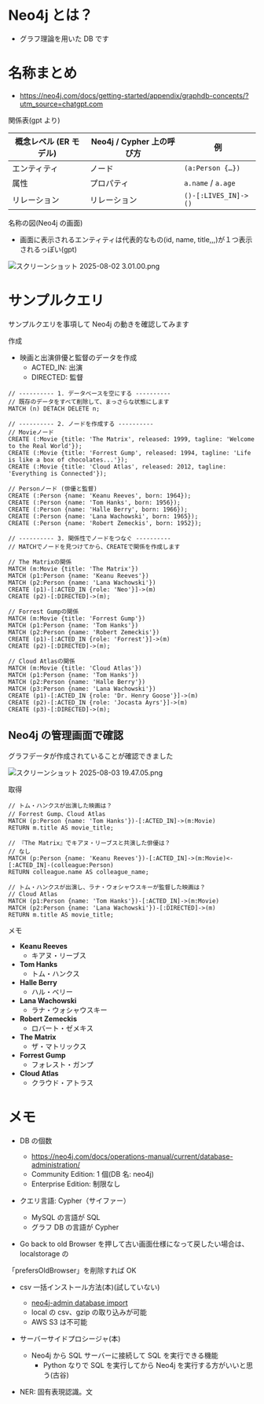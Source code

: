 # Neo4j とは？

- グラフ理論を用いた DB です

# 名称まとめ

- https://neo4j.com/docs/getting-started/appendix/graphdb-concepts/?utm_source=chatgpt.com

関係表(gpt より)

| 概念レベル (ER モデル) | Neo4j / Cypher 上の呼び方 | 例                   |
| ---------------------- | ------------------------- | -------------------- |
| エンティティ           | ノード                    | `(a:Person {…})`     |
| 属性                   | プロパティ                | `a.name` / `a.age`   |
| リレーション           | リレーション              | `()-[:LIVES_IN]->()` |

名称の図(Neo4j の画面)

- 画面に表示されるエンティティは代表的なもの(id, name, title,,,)が１つ表示されるっぽい(gpt)

![スクリーンショット 2025-08-02 3.01.00.png](attachment:2a12e470-1023-4748-93b7-87a328654fe7:スクリーンショット_2025-08-02_3.01.00.png)

# サンプルクエリ

サンプルクエリを事項して Neo4j の動きを確認してみます

作成

- 映画と出演俳優と監督のデータを作成
  - ACTED_IN: 出演
  - DIRECTED: 監督

```
// ---------- 1. データベースを空にする ----------
// 既存のデータをすべて削除して、まっさらな状態にします
MATCH (n) DETACH DELETE n;

// ---------- 2. ノードを作成する ----------
// Movieノード
CREATE (:Movie {title: 'The Matrix', released: 1999, tagline: 'Welcome to the Real World'});
CREATE (:Movie {title: 'Forrest Gump', released: 1994, tagline: 'Life is like a box of chocolates...'});
CREATE (:Movie {title: 'Cloud Atlas', released: 2012, tagline: 'Everything is Connected'});

// Personノード (俳優と監督)
CREATE (:Person {name: 'Keanu Reeves', born: 1964});
CREATE (:Person {name: 'Tom Hanks', born: 1956});
CREATE (:Person {name: 'Halle Berry', born: 1966});
CREATE (:Person {name: 'Lana Wachowski', born: 1965});
CREATE (:Person {name: 'Robert Zemeckis', born: 1952});

// ---------- 3. 関係性でノードをつなぐ ----------
// MATCHでノードを見つけてから、CREATEで関係を作成します

// The Matrixの関係
MATCH (m:Movie {title: 'The Matrix'})
MATCH (p1:Person {name: 'Keanu Reeves'})
MATCH (p2:Person {name: 'Lana Wachowski'})
CREATE (p1)-[:ACTED_IN {role: 'Neo'}]->(m)
CREATE (p2)-[:DIRECTED]->(m);

// Forrest Gumpの関係
MATCH (m:Movie {title: 'Forrest Gump'})
MATCH (p1:Person {name: 'Tom Hanks'})
MATCH (p2:Person {name: 'Robert Zemeckis'})
CREATE (p1)-[:ACTED_IN {role: 'Forrest'}]->(m)
CREATE (p2)-[:DIRECTED]->(m);

// Cloud Atlasの関係
MATCH (m:Movie {title: 'Cloud Atlas'})
MATCH (p1:Person {name: 'Tom Hanks'})
MATCH (p2:Person {name: 'Halle Berry'})
MATCH (p3:Person {name: 'Lana Wachowski'})
CREATE (p1)-[:ACTED_IN {role: 'Dr. Henry Goose'}]->(m)
CREATE (p2)-[:ACTED_IN {role: 'Jocasta Ayrs'}]->(m)
CREATE (p3)-[:DIRECTED]->(m);
```

## Neo4j の管理画面で確認

グラフデータが作成されていることが確認できました

![スクリーンショット 2025-08-03 19.47.05.png](attachment:0586c50b-d90a-48a7-8a40-abd6473a4c19:スクリーンショット_2025-08-03_19.47.05.png)

取得

```
// トム・ハンクスが出演した映画は？
// Forrest Gump、Cloud Atlas
MATCH (p:Person {name: 'Tom Hanks'})-[:ACTED_IN]->(m:Movie)
RETURN m.title AS movie_title;

// 『The Matrix』でキアヌ・リーブスと共演した俳優は？
// なし
MATCH (p:Person {name: 'Keanu Reeves'})-[:ACTED_IN]->(m:Movie)<-[:ACTED_IN]-(colleague:Person)
RETURN colleague.name AS colleague_name;

// トム・ハンクスが出演し、ラナ・ウォシャウスキーが監督した映画は？
// Cloud Atlas
MATCH (p1:Person {name: 'Tom Hanks'})-[:ACTED_IN]->(m:Movie)
MATCH (p2:Person {name: 'Lana Wachowski'})-[:DIRECTED]->(m)
RETURN m.title AS movie_title;
```

メモ

- **Keanu Reeves**
  - キアヌ・リーブス
- **Tom Hanks**
  - トム・ハンクス
- **Halle Berry**
  - ハル・ベリー
- **Lana Wachowski**
  - ラナ・ウォシャウスキー
- **Robert Zemeckis**
  - ロバート・ゼメキス
- **The Matrix**
  - ザ・マトリックス
- **Forrest Gump**
  - フォレスト・ガンプ
- **Cloud Atlas**
  - クラウド・アトラス

# メモ

- DB の個数

  - https://neo4j.com/docs/operations-manual/current/database-administration/
  - Community Edition: 1 個(DB 名: neo4j)
  - Enterprise Edition: 制限なし

- クエリ言語: Cypher（サイファー）

  - MySQL の言語が SQL
  - グラフ DB の言語が Cypher

- Go back to old Browser を押して古い画面仕様になって戻したい場合は、localstorage の

「prefersOldBrowser」を削除すれば OK

- csv 一括インストール方法(本)(試していない)

  - [neo4j-admin database import](https://neo4j.com/docs/operations-manual/current/tutorial/neo4j-admin-import/)
  - local の csv、gzip の取り込みが可能
  - AWS S3 は不可能

- サーバーサイドプロシージャ(本)

  - Neo4j から SQL サーバーに接続して SQL を実行できる機能
    - Python なりで SQL を実行してから Neo4j を実行する方がいいと思う(古谷)

- NER: 固有表現認識。文
